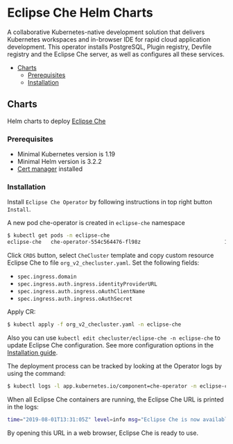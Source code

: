 # Eclipse Che Helm Charts

A collaborative Kubernetes-native development solution that delivers Kubernetes workspaces and in-browser IDE for rapid cloud application development. This operator installs PostgreSQL, Plugin registry, Devfile registry and the Eclipse Che server, as well as configures all these services.

- [Charts](#charts)
  - [Prerequisites](#prerequisites)
  - [Installation](#installation)

## Charts

Helm charts to deploy [Eclipse Che](https://www.eclipse.org/che/)

### Prerequisites

* Minimal Kubernetes version is 1.19
* Minimal Helm version is 3.2.2
* [Cert manager](https://cert-manager.io/docs/installation/) installed

### Installation

Install `Eclipse Che Operator` by following instructions in top right button `Install`.

A new pod che-operator is created in `eclipse-che` namespace

```bash
$ kubectl get pods -n eclipse-che
eclipse-che   che-operator-554c564476-fl98z                           1/1     Running   0          13s
```

Click `CRDS` button, select `CheCluster` template and copy custom resource Eclipse Che to file `org_v2_checluster.yaml`.
Set the following fields:

- `spec.ingress.domain`
- `spec.ingress.auth.ingress.identityProviderURL`
- `spec.ingress.auth.ingress.oAuthClientName`
- `spec.ingress.auth.ingress.oAuthSecret`

Apply CR:

```bash
$ kubectl apply -f org_v2_checluster.yaml -n eclipse-che
```

Also you can use `kubectl edit checluster/eclipse-che -n eclipse-che` to update Eclipse Che configuration.
See more configuration options in the [Installation guide](https://www.eclipse.org/che/docs/che-7/installation-guide/configuring-the-che-installation/).

The deployment process can be tracked by looking at the Operator logs by using the command:

```bash
$ kubectl logs -l app.kubernetes.io/component=che-operator -n eclipse-che -f
```

When all Eclipse Che containers are running, the Eclipse Che URL is printed in the logs:

```bash
time="2019-08-01T13:31:05Z" level=info msg="Eclipse Che is now available at: http://che-eclipse-che.gcp.my-ide.cloud"
```

By opening this URL in a web browser, Eclipse Che is ready to use.
